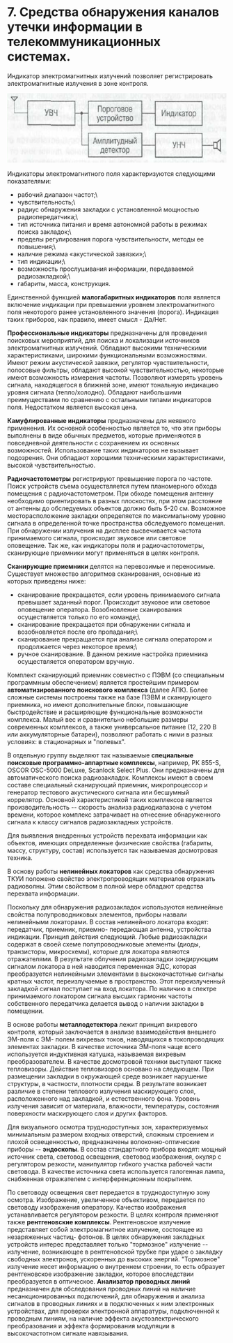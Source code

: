 # 7. Средства обнаружения каналов утечки информации в телекоммуникационных системах.

Индикатор электромагнитных излучений позволяет регистрировать
электромагнитные излучения в зоне контроля.

![](media/image1.png)

Индикаторы электромагнитного поля характеризуются следующими
показателями:

- рабочий диапазон частот;\
- чувствительность;\
- радиус обнаружения закладки с установленной мощностью
радиопередатчика;\
- тип источника питания и время автономной работы в режимах поиска
закладок;\
- пределы регулирования порога чувствительности, методы ее повышения;\
- наличие режима «акустической завязки»;\
- тип индикации;\
- возможность прослушивания информации, передаваемой радиозакладкой;\
- габариты, масса, конструкция.

Единственной функцией **малогабаритных индикаторов** поля является
включение индикации при превышении уровнем электромагнитного поля
некоторого ранее установленного значения (порога). Индикация таких
приборов, как правило, имеет смысл - Да/Нет.

**Профессиональные индикаторы** предназначены для проведения поисковых
мероприятий, для поиска и локализации источников электромагнитных
излучений. Обладают высокими техническими характеристиками, широкими
функциональными возможностями. Имеют режим акустической завязки,
регулятор чувствительности, полосовые фильтры, обладают высокой
чувствительностью, некоторые имеют возможность измерения частоты.
Позволяют измерять уровень сигнала, находящегося в ближней зоне, имеют
тональную индикацию уровня сигнала (тепло/холодно). Обладают наибольшими
преимуществами по сравнению с остальными типами индикаторов поля.
Недостатком является высокая цена.

**Камуфлированные индикаторы** предназначены для неявного применения. Их
основной особенностью является то, что эти приборы выполнены в виде
обычных предметов, которые применяются в повседневной деятельности с
сохранением их основных возможностей. Использование таких индикаторов не
вызывает подозрения. Они обладают хорошими техническими
характеристиками, высокой чувствительностью.

**Радиочастотометры** регистрируют превышение порога по частоте. Поиск
устройств съема осуществляется путем планомерного обхода помещения с
радиочастотометром. При обходе помещения антенну необходимо
ориентировать в разных плоскостях, при этом расстояние от антенны до
обследуемых объектов должно быть 5-20 см. Возможное месторасположение
закладки определяется по максимальному уровню сигнала в определенной
точке пространства обследуемого помещения. При обнаружении излучения на
дисплее высвечивается частота принимаемого сигнала, происходит звуковое
или световое оповещение. Так же, как индикаторы поля и
радиочастотометры, сканирующие приемники могут применяться в целях
контроля.

**Сканирующие приемники** делятся на перевозимые и переносимые.
Существует множество алгоритмов сканирования, основные из которых
приведены ниже:

- сканирование прекращается, если уровень принимаемого сигнала превышает
заданный порог. Происходит звуковое или световое оповещение оператора.
Возобновление сканирования осуществляется только по его команде;\
- сканирование прекращается при обнаружении сигнала и возобновляется
после его пропадания;\
- сканирование прекращается при анализе сигнала оператором и
продолжается через некоторое время;\
- ручное сканирование. В данном режиме настройка приемника
осуществляется оператором вручную.

Комплект сканирующий приемник совместно с ПЭВМ (со специальным
программным обеспечением) является простейшим примером
**автоматизированного поискового комплекса** (далее АПК). Более сложные
системы построены также на базе ПЭВМ и сканирующего приемника, но имеют
дополнительные блоки, повышающие быстродействие и расширяющие
функциональные возможности комплекса. Малый вес и сравнительно небольшие
размеры современных комплексов, а также универсальное питание (12, 220 В
или аккумуляторные батареи), позволяют работать с ними в разных
условиях: в стационарных и \"полевых\".

В отдельную группу выделяют так называемые **специальные поисковые
программно-аппартные комплексы**, например, РК 855-S, OSCOR OSC-5000
DeLuxe, Scanlock Select Plus. Они предназначены для автоматического
поиска радиозакладок. Комплексы имеют в своем составе специальный
сканирующий приемник, микропроцессор и генератор тестового акустического
сигнала или бесшумный коррелятор. Основной характеристикой таких
комплексов является производительность -- скорость анализа
радиодиапазона с учетом времени, которое комплекс затрачивает на
отнесение обнаруженного сигнала к классу сигналов радиозакладных
устройств.

Для выявления внедренных устройств перехвата информации как объектов,
имеющих определенные физические свойства (габариты, массу, структуру,
состав) используется так называемая досмотровая техника.

В основу работы **нелинейных локаторов** как средства обнаружения ТКУИ
положено свойство электропроводящих материалов отражать радиоволны. Этим
свойством в полной мере обладают средства перехвата информации.

Поскольку для обнаружения радиозакладок используются нелинейные свойства
полупроводниковых элементов, приборы назвали нелинейными локаторами. В
состав нелинейного локатора входят: передатчик, приемник, приемно-
передающая антенна, устройства индикации. Принцип действия следующий.
Любые радиозакладки содержат в своей схеме полупроводниковые элементы
(диоды, транзисторы, микросхемы), которые для локатора являются
отражателями. В результате облучения радиозакладки зондирующим сигналом
локатора в ней наводится переменная ЭДС, которая преобразуется
нелинейными элементами в выскокочастотные сигналы кратных частот,
переизлучаемые в пространство. Этот переизлученный закладкой сигнал
поступает на вход локатора. По наличию в спектре принимаемого локатором
сигнала высших гармоник частоты собственного передатчика делается вывод
о наличии закладки в помещении.

В основе работы **металлодетектора** лежит принцип вихревого контроля,
который заключается в анализе взаимодействия внешнего ЭМ-поля с ЭМ-
полем вихревых токов, наводящихся в токопроводящих элементах закладки. В
качестве источника ЭМ-поля чаще всего используется индуктивная катушка,
называемая вихревым преобразователем. В качестве досмотровой техники
выступают также тепловизоры. Действие тепловизоров основано на
следующем. При размещении закладки в окружающей среде возникает
нарушение структуры, в частности, плотности среды. В результате
возникает различие в степени теплового излучения маскирующего слоя,
расположенного над закладкой, и естественного фона. Уровень излучения
зависит от материала, влажности, температуры, состояния поверхности
маскирующего слоя и других факторов.

Для визуального осмотра
труднодоступных зон, характеризуемых минимальным размером входных
отверстий, сложным строением и плохой освещенностью, предназначены
волоконно-оптические приборы -- **эндоскопы**. В состав стандартного
прибора входят: мощный источник света, световод освещения, световод
изображения, окуляр с регулятором резкости, манипулятор гибкого участка
рабочей части световода. В качестве источника света используется
галогенная лампа, снабженная отражателем с интерференционным покрытием.

По световоду освещения свет передается в труднодоступную зону осмотра.
Изображение, увеличенное объективом, передается по световоду изображения
оператору. Качество изображения устанавливается регулятором резкости. В
целях контроля применяют также **рентгеновские комплексы**.
Рентгеновское излучение представляет собой электромагнитное излучение,
состоящее из незаряженных частиц- фотонов. В целях обнаружения закладных
устройств интерес представляет только \"тормозное\" излучение --
излучение, возникающее в рентгеновской трубке при ударе о закладку
свободных электронов, ускоренных до высоких энергий. \"Тормозное\"
излучение несет информацию о внутреннем строении, то есть образует
рентгеновское изображение закладки, которое впоследствии преобразуется в
оптическое. 
**Анализатор проводных линий** предназначен для обследования
проводных линий на наличие несанкционированных подключений, для
обнаружения и анализа сигналов в проводных линиях и в подключенных к ним
электронных устройствах, для проверки электронной аппаратуры,
подключенной к проводным линиям, на наличие эффекта акустоэлектрического
преобразования и эффекта формирования модуляции в высокочастотном
сигнале навязывания.
